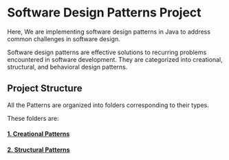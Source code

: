 # Software Design Patterns Project

Here, We are implementing software design patterns in Java to address common challenges in software design.

Software design patterns are effective solutions to recurring problems encountered in software development. They are categorized into creational, structural, and behavioral design patterns.

## Project Structure

All the Patterns are organized into folders corresponding to their types.

These folders are:

#### [1. Creational Patterns](FOMUBAD_BORISTA_FONDI_20V2001/Creational)
#### [2. Structural Patterns](FOMUBAD_BORISTA_FONDI_20V2001/Structural)

